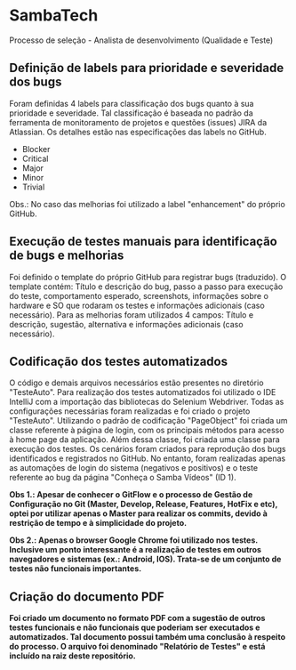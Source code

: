 # SambaTech
Processo de seleção - Analista de desenvolvimento (Qualidade e Teste)

## Definição de labels para prioridade e severidade dos bugs
Foram definidas 4 labels para classificação dos bugs quanto à sua prioridade e severidade. Tal classificação é baseada no padrão da ferramenta de monitoramento de projetos e questões (issues) JIRA da Atlassian. Os detalhes estão nas especificações das labels no GitHub.
* Blocker
* Critical
* Major
* Minor
* Trivial

Obs.: No caso das melhorias foi utilizado a label "enhancement" do próprio GitHub.

## Execução de testes manuais para identificação de bugs e melhorias
Foi definido o template do próprio GitHub para registrar bugs (traduzido). O template contém: Título e descrição do bug, passo a passo para execução do teste, comportamento esperado, screenshots, informações sobre o hardware e SO que rodaram os testes e informações adicionais (caso necessário). Para as melhorias foram utilizados 4 campos: Título e descrição, sugestão, alternativa e informações adicionais (caso necessário).

## Codificação dos testes automatizados
O código e demais arquivos necessários estão presentes no diretório "TesteAuto".
Para realização dos testes automatizados foi utilizado o IDE IntelliJ com a importação das bibliotecas do Selenium Webdriver. Todas as configurações necessárias foram realizadas e foi criado o projeto "TesteAuto". Utilizando o padrão de codificação "PageObject" foi criada um classe referente à página de login, com os principais métodos para acesso à home page da aplicação. Além dessa classe, foi criada uma classe para execução dos testes.
Os cenários foram criados para reprodução dos bugs identificados e registrados no GitHub. No entanto, foram realizadas apenas as automações de login do sistema (negativos e positivos) e o teste referente ao bug da página "Conheça o Samba Vídeos" (ID 1).

<b>Obs 1.: Apesar de conhecer o GitFlow e o processo de Gestão de Configuração no Git (Master, Develop, Release, Features, HotFix e etc), optei por utilizar apenas o Master para realizar os commits, devido à restrição de tempo e à simplicidade do projeto.</b>

<b>Obs 2.: Apenas o browser Google Chrome foi utilizado nos testes. Inclusive um ponto interessante é a realização de testes em outros navegadores e sistemas (ex.: Android, IOS). Trata-se de um conjunto de testes não funcionais importantes.

## Criação do documento PDF
Foi criado um documento no formato PDF com a sugestão de outros testes funcionais e não funcionais que poderiam ser executados e automatizados. Tal documento possui também uma conclusão à respeito do processo. O arquivo foi denominado "Relatório de Testes" e está incluído na raiz deste repositório.

